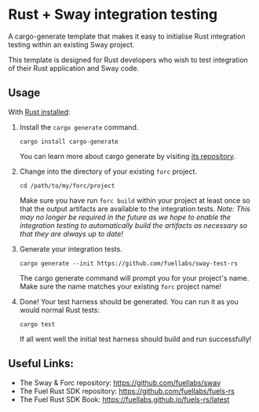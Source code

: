 # Rust + Sway integration testing

A cargo-generate template that makes it easy to initialise Rust integration
testing within an existing Sway project.

This template is designed for Rust developers who wish to test integration of
their Rust application and Sway code.

## Usage

With [Rust installed][rust-installation]:

1. Install the `cargo generate` command.
   ```
   cargo install cargo-generate
   ```
   You can learn more about cargo generate by visiting [its
   repository][cargo-generate-repo].

2. Change into the directory of your existing `forc` project.
   ```
   cd /path/to/my/forc/project
   ```
   Make sure you have run `forc build` within your project at least once so that
   the output artifacts are available to the integration tests. *Note: This may
   no longer be required in the future as we hope to enable the integration
   testing to automatically build the artifacts as necessary so that they are
   always up to date!*

3. Generate your integration tests.
   ```
   cargo generate --init https://github.com/fuellabs/sway-test-rs
   ```
   The cargo generate command will prompt you for your project's name. Make sure
   the name matches your existing `forc` project name!

4. Done! Your test harness should be generated. You can run it as you would
   normal Rust tests:
   ```
   cargo test
   ```
   If all went well the initial test harness should build and run successfully!

## Useful Links:

- The Sway & Forc repository: https://github.com/fuellabs/sway
- The Fuel Rust SDK repository: https://github.com/fuellabs/fuels-rs
- The Fuel Rust SDK Book: https://fuellabs.github.io/fuels-rs/latest

[rust-installation]: https://www.rust-lang.org/tools/install
[cargo-generate-repo]: https://github.com/cargo-generate/cargo-generate

